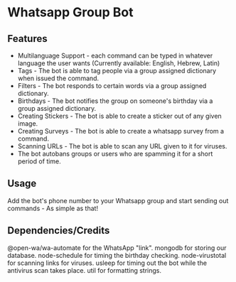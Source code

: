 # Whatsapp Group Bot

## Features
- Multilanguage Support - each command can be typed in whatever language the user wants (Currently available: English, Hebrew, Latin)
- Tags - The bot is able to tag people via a group assigned dictionary when issued the command.
- Filters - The bot responds to certain words via a group assigned dictionary.
- Birthdays - The bot notifies the group on someone's birthday via a group assigned dictionary.
- Creating Stickers - The bot is able to create a sticker out of any given image.
- Creating Surveys - The bot is able to create a whatsapp survey from a command.
- Scanning URLs - The bot is able to scan any URL given to it for viruses.
- The bot autobans groups or users who are spamming it for a short period of time.

## Usage
Add the bot's phone number to your Whatsapp group and start sending out commands - As simple as that!

## Dependencies/Credits
@open-wa/wa-automate for the WhatsApp "link". 
mongodb for storing our database.
node-schedule for timing the birthday checking. 
node-virustotal for scanning links for viruses. 
usleep for timing out the bot while the antivirus scan takes place.
util for formatting strings.
